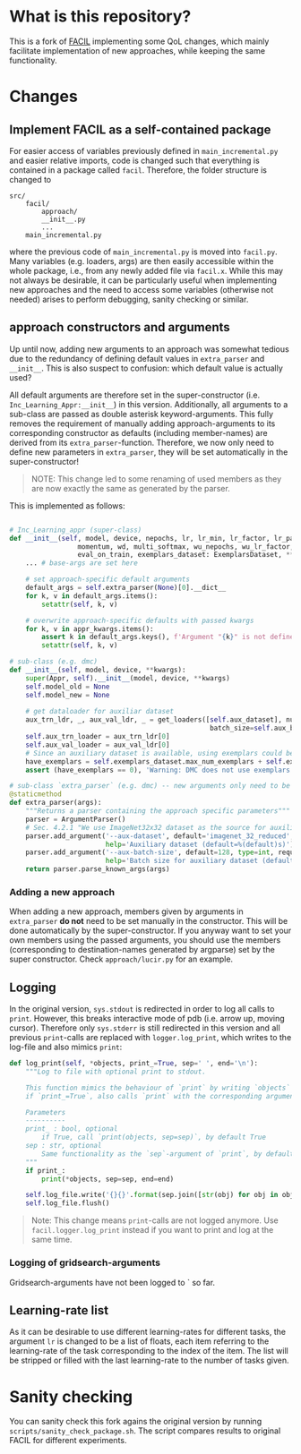 # What is this repository?

This is a fork of [FACIL](https://github.com/mmasana/FACIL) implementing some QoL changes, which mainly facilitate implementation of new approaches, while keeping the same functionality.

# Changes

## Implement FACIL as a self-contained package

For easier access of variables previously defined in `main_incremental.py` and easier relative imports, code is changed such that everything is contained in a package called `facil`.
Therefore, the folder structure is changed to

```
src/
    facil/
        approach/
        __init__.py
        ...
    main_incremental.py
```
where the previous code of `main_incremental.py` is moved into `facil.py`.
Many variables (e.g. loaders, args) are then easily accessible within the whole package, i.e., from any newly added file via `facil.x`. While this may not always be desirable, it can be particularly useful when implementing new approaches and the need to access some variables (otherwise not needed) arises to perform debugging, sanity checking or similar.

## approach constructors and arguments

Up until now, adding new arguments to an approach was somewhat tedious due to the redundancy of defining default values in `extra_parser` and `__init__`. This is also suspect to confusion: which default value is actually used? 

All default arguments are therefore set in the super-constructor (i.e. `Inc_Learning_Appr:__init__`) in this version. Additionally, all arguments to a sub-class are passed as double asterisk keyword-arguments. This fully removes the requirement of manually adding approach-arguments to its corresponding constructor as defaults (including member-names) are derived from its `extra_parser`-function. Therefore, we now only need to define new parameters in `extra_parser`, they will be set automatically in the super-constructor!

> NOTE: This change led to some renaming of used members as they are now exactly the same as generated by the parser.

This is implemented as follows:
``` python 

# Inc_Learning_appr (super-class)
def __init__(self, model, device, nepochs, lr, lr_min, lr_factor, lr_patience, clipgrad,
                 momentum, wd, multi_softmax, wu_nepochs, wu_lr_factor, fix_bn,
                 eval_on_train, exemplars_dataset: ExemplarsDataset, **appr_kwargs):
    ... # base-args are set here

    # set approach-specific default arguments
    default_args = self.extra_parser(None)[0].__dict__
    for k, v in default_args.items():
        setattr(self, k, v)

    # overwrite approach-specific defaults with passed kwargs
    for k, v in appr_kwargs.items():
        assert k in default_args.keys(), f'Argument "{k}" is not defined in {self.__class__.__name__}.extra_parser!'
        setattr(self, k, v)

# sub-class (e.g. dmc)
def __init__(self, model, device, **kwargs):
    super(Appr, self).__init__(model, device, **kwargs)
    self.model_old = None
    self.model_new = None
    
    # get dataloader for auxiliar dataset
    aux_trn_ldr, _, aux_val_ldr, _ = get_loaders([self.aux_dataset], num_tasks=1, nc_first_task=None, validation=0,
                                                  batch_size=self.aux_batch_size, num_workers=4, pin_memory=False)
    self.aux_trn_loader = aux_trn_ldr[0]
    self.aux_val_loader = aux_val_ldr[0]
    # Since an auxiliary dataset is available, using exemplars could be redundant
    have_exemplars = self.exemplars_dataset.max_num_exemplars + self.exemplars_dataset.max_num_exemplars_per_class
    assert (have_exemplars == 0), 'Warning: DMC does not use exemplars. Comment this line to force it.'

# sub-class `extra_parser` (e.g. dmc) -- new arguments only need to be defined here
@staticmethod
def extra_parser(args):
    """Returns a parser containing the approach specific parameters"""
    parser = ArgumentParser()
    # Sec. 4.2.1 "We use ImageNet32x32 dataset as the source for auxiliary data in the model consolidation stage."
    parser.add_argument('--aux-dataset', default='imagenet_32_reduced', type=str, required=False,
                        help='Auxiliary dataset (default=%(default)s)')
    parser.add_argument('--aux-batch-size', default=128, type=int, required=False,
                        help='Batch size for auxiliary dataset (default=%(default)s)')
    return parser.parse_known_args(args)

```

### Adding a new approach
When adding a new approach, members given by arguments in `extra_parser` **do not** need to be set manually in the constructor. This will be done automatically by the super-constructor. If you anyway want to set your own members using the passed arguments, you should use the members (corresponding to destination-names generated by argparse) set by the super constructor. Check `approach/lucir.py` for an example. 

## Logging
In the original version, `sys.stdout` is redirected in order to log all calls to `print`. However, this breaks interactive mode of pdb (i.e. arrow up, moving cursor). 
Therefore only `sys.stderr` is still redirected in this version and all previous `print`-calls are replaced with `logger.log_print`, which writes to the log-file and also mimics `print`:

```python
def log_print(self, *objects, print_=True, sep=' ', end='\n'):
    """Log to file with optional print to stdout.

    This function mimics the behaviour of `print` by writing `objects` to `self.log_file`, seperated by `sep`.
    if `print_=True`, also calls `print` with the corresponding arguments. 

    Parameters
    ----------
    print_ : bool, optional
        if True, call `print(objects, sep=sep)`, by default True
    sep : str, optional
        Same functionality as the `sep`-argument of `print`, by default ' '
    """
    if print_:
        print(*objects, sep=sep, end=end)

    self.log_file.write('{}{}'.format(sep.join([str(obj) for obj in objects]), end))
    self.log_file.flush()
```
> Note: This change means `print`-calls are not logged anymore. Use `facil.logger.log_print` instead if you want to print and log at the same time.

### Logging of gridsearch-arguments
Gridsearch-arguments have not been logged to ` so far. 
## Learning-rate list

As it can be desirable to use different learning-rates for different tasks, the argument `lr` is changed to be a list of floats, each item referring to the learning-rate of the task corresponding to the index of the item. The list will be stripped or filled with the last learning-rate to the number of tasks given. 

# Sanity checking

You can sanity check this fork agains the original version by running `scripts/sanity_check_package.sh`. The script compares results to original FACIL for different experiments. 